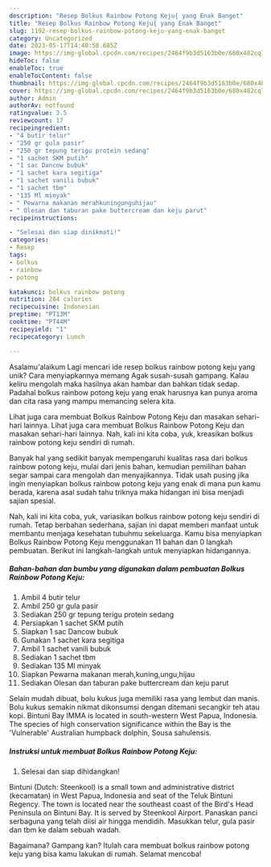 ```yaml
---
description: "Resep Bolkus Rainbow Potong Keju{ yang Enak Banget"
title: "Resep Bolkus Rainbow Potong Keju{ yang Enak Banget"
slug: 1192-resep-bolkus-rainbow-potong-keju-yang-enak-banget
category: Uncategorized
date: 2023-05-17T14:40:58.685Z
image: https://img-global.cpcdn.com/recipes/2464f9b3d5163b0e/680x482cq70/bolkus-rainbow-potong-keju-foto-resep-utama.jpg
hideToc: false
enableToc: true
enableTocContent: false
thumbnail: https://img-global.cpcdn.com/recipes/2464f9b3d5163b0e/680x482cq70/bolkus-rainbow-potong-keju-foto-resep-utama.jpg
cover: https://img-global.cpcdn.com/recipes/2464f9b3d5163b0e/680x482cq70/bolkus-rainbow-potong-keju-foto-resep-utama.jpg
author: Admin
authorAv: notfound
ratingvalue: 3.5
reviewcount: 17
recipeingredient:
- "4 butir telur"
- "250 gr gula pasir"
- "250 gr tepung terigu protein sedang"
- "1 sachet SKM putih"
- "1 sac Dancow bubuk"
- "1 sachet kara segitiga"
- "1 sachet vanili bubuk"
- "1 sachet tbm"
- "135 Ml minyak"
- " Pewarna makanan merahkuningunguhijau"
- " Olesan dan taburan pake buttercream dan keju parut"
recipeinstructions:

- "Selesai dan siap dinikmati!"
categories:
- Resep
tags:
- bolkus
- rainbow
- potong

katakunci: bolkus rainbow potong 
nutrition: 284 calories
recipecuisine: Indonesian
preptime: "PT13M"
cooktime: "PT44M"
recipeyield: "1"
recipecategory: Lunch

---
```



Asalamu'alaikum Lagi mencari ide resep bolkus rainbow potong keju yang unik? Cara menyiapkannya memang Agak susah-susah gampang. Kalau keliru mengolah maka hasilnya akan hambar dan bahkan tidak sedap. Padahal bolkus rainbow potong keju yang enak harusnya kan punya aroma dan cita rasa yang mampu memancing selera kita.


Lihat juga cara membuat Bolkus Rainbow Potong Keju dan masakan sehari-hari lainnya. Lihat juga cara membuat Bolkus Rainbow Potong Keju dan masakan sehari-hari lainnya. Nah, kali ini kita coba, yuk, kreasikan bolkus rainbow potong keju sendiri di rumah.

Banyak hal yang sedikit banyak mempengaruhi kualitas rasa dari bolkus rainbow potong keju, mulai dari jenis bahan, kemudian pemilihan bahan segar sampai cara mengolah dan menyajikannya. Tidak usah pusing jika ingin menyiapkan bolkus rainbow potong keju yang enak di mana pun kamu berada, karena asal sudah tahu triknya maka hidangan ini bisa menjadi sajian spesial.


Nah, kali ini kita coba, yuk, variasikan bolkus rainbow potong keju sendiri di rumah. Tetap berbahan sederhana, sajian ini dapat memberi manfaat untuk membantu menjaga kesehatan tubuhmu sekeluarga. Kamu bisa menyiapkan Bolkus Rainbow Potong Keju menggunakan 11 bahan dan 0 langkah pembuatan. Berikut ini langkah-langkah untuk menyiapkan hidangannya.

<!--inarticleads1-->

##### Bahan-bahan dan bumbu yang digunakan dalam pembuatan Bolkus Rainbow Potong Keju:

1. Ambil 4 butir telur
1. Ambil 250 gr gula pasir
1. Sediakan 250 gr tepung terigu protein sedang
1. Persiapkan 1 sachet SKM putih
1. Siapkan 1 sac Dancow bubuk
1. Gunakan 1 sachet kara segitiga
1. Ambil 1 sachet vanili bubuk
1. Sediakan 1 sachet tbm
1. Sediakan 135 Ml minyak
1. Siapkan  Pewarna makanan merah,kuning,ungu,hijau
1. Sediakan  Olesan dan taburan pake buttercream dan keju parut


Selain mudah dibuat, bolu kukus juga memiliki rasa yang lembut dan manis. Bolu kukus semakin nikmat dikonsumsi dengan ditemani secangkir teh atau kopi. Bintuni Bay IMMA is located in south-western West Papua, Indonesia. The species of high conservation significance within the Bay is the &#39;Vulnerable&#39; Australian humpback dolphin, Sousa sahulensis. 

<!--inarticleads2-->

##### Instruksi untuk membuat Bolkus Rainbow Potong Keju:


1. Selesai dan siap dihidangkan!

Bintuni (Dutch: Steenkool) is a small town and administrative district (kecamatan) in West Papua, Indonesia and seat of the Teluk Bintuni Regency. The town is located near the southeast coast of the Bird&#39;s Head Peninsula on Bintuni Bay. It is served by Steenkool Airport. Panaskan panci serbaguna yang telah diisi air hingga mendidih. Masukkan telur, gula pasir dan tbm ke dalam sebuah wadah. 

Bagaimana? Gampang kan? Itulah cara membuat bolkus rainbow potong keju yang bisa kamu lakukan di rumah. Selamat mencoba!
